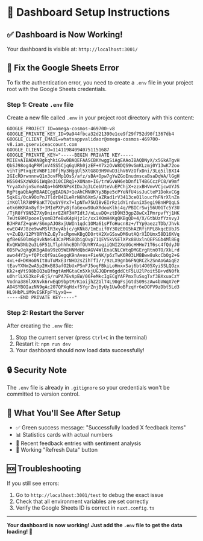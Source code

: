 # 🚀 Dashboard Setup Instructions

## ✅ Dashboard is Now Working!

Your dashboard is visible at: `http://localhost:3001/`

## 🔧 Fix the Google Sheets Error

To fix the authentication error, you need to create a `.env` file in your project root with the Google Sheets credentials.

### Step 1: Create `.env` file

Create a new file called `.env` in your project root directory with this content:

```env
GOOGLE_PROJECT_ID=omega-cosmos-469700-v8
GOOGLE_PRIVATE_KEY_ID=9a944fbca32d21390e1ce9f29f752d90f1367db4
GOOGLE_CLIENT_EMAIL=whatsappvalidaor@omega-cosmos-469700-v8.iam.gserviceaccount.com
GOOGLE_CLIENT_ID=114119840940751151687
GOOGLE_PRIVATE_KEY="-----BEGIN PRIVATE KEY-----
MIIEvAIBADANBgkqhkiG9w0BAQEFAASCBKYwggSiAgEAAoIBAQDNyX/x5GkATgvH
QbSJ98og4qPRMlnV4SS5Cjq6gURh0jzEF+X7xzOvW8DQS9vGmKLzmj0Y13wK72oo
vihTjPtxqzEVWBF1J0fjMy3HgqUl5XtG8O3H9VwD3ihV6VzOfxDni/3Lq5ilBXI4
2GIcRDrwnnnwQ1n3ovFMp1OsS/afz/sBA+Opw7gYwZGoEnudmscaBsaDqWA/lGgH
HSS04SXzWk0GiWqBe310CIRq1+XONam+IG/trWGvWH6ebDnf1T4BGCczPC8/W9mf
YryaXxhjnSuYeAQa+hGMXNPsKIDxJg3LCebUteVuEPChjX+zzxBHVmvVCjcwUYJS
RgPtgaQbAgMBAAECggEADNJ+1eAhCMNUKYy3Bpe5cPYeNfU4ssJuCteP1DokvCGg
5qkEi/0cA9OoPnJTldrB4ILeRrN6h6XmS/aZRad1rV3413ce01loucfhFNrXlnZn
iYKOllR78MPBaKT7QuSY9Yx7+lpNTw75UIBvEIrRz1dYirdvniX5egi9BnHPQqLS
otk6HKRAn8yf3+3MIePXPy8jfaGexw9UuXRdouKlhj4q/PBICrSwjS6U0GTc5Y3U
/TjR8fY9N5Z7XyDninrEZHF3HPIdtJ/nLuvDQ+ztD9N33gpZ8wCxIPmrpvfYj1HK
7eUt69M7pooeIyomB3feBxK4pHjz1c/xx1KOmH4KgQKBgQD+4/X/GtbUzfYzsvyJ
BJHPAfZ+qnH/SGnpAJO8xjUWIn1qdc1OMa61sPToHucn8z+/TYp9aezzTDb/Jhvk
ewEO4VJ8ze9wwMSlR3xyAbjc/gKNk8/1mEuif0Y3OzE0G5hAZRfjRPL8kqcEUbJS
v+ZuEQ/12PY0RYhZuEy7acRpmwKBgQDOrtH2XvGSswDM6utAQrX1DUmx58D16KVq
gfBe650lm6g9vkNeS43CaPMS8QbigOvp71QEVSkVSElXPx88UxlnQEFSGb4Ml8Eg
KvQKW3Nb2u3L6F51LTlphhhcBDhfOUYRYAuqiiQNI2XeUGcHHHn71T6sc4fQdyJU
0D5PwJqXgQKBgAOa99zO5WEHNMdQbdAGV4WlEnaCNLCWtqDMGErgRtn0TO/XkLrd
awo44Y3y+fQPtcQf9aiGegqK9nAves+FieNK/p6zTwK6R03LMBBww8ukcCbOg2+G
4vL+d+DKHo0NIt8uTuMxE3rNHD2sZihTfI/r/9zLX9gnb6FNQRCZk2SnAoGAGqEz
tEavYXNm2wA5p2HxB83afO2bUxPSnFJ5ogFBkiLoHmxxSaj6bt4O05XyiSSLQOzx
Kk2+qVtS98bOQ3uBfmgtAmMGtaCn5XkjUGJQDrm6gddCtF5LU2lPoit5B+vdN0fk
uOhrlLXG3koFvEjS/ruPA7EvApEW/06FeMkcIgECgYAFPmxTuSsgTxf3BXxuaCzY
Vodna386lXKNvk6rwEqD9bptM/K1oijhZZGlT4L90gFsjGtdS09szAw4bVWqX7eP
AO4SYBOIazNN9gAc207QPXqHdxf5YgrZnjByUy1UwOoBFzqYr6eDOFV9zDbt5Ld3
HL9HbPLiM9vESKFpFYLyxQ==
-----END PRIVATE KEY-----"
```

### Step 2: Restart the Server

After creating the `.env` file:

1. Stop the current server (press `Ctrl+C` in the terminal)
2. Restart it: `npm run dev`
3. Your dashboard should now load data successfully!

## 🔒 Security Note

The `.env` file is already in `.gitignore` so your credentials won't be committed to version control.

## 🎯 What You'll See After Setup

- ✅ Green success message: "Successfully loaded X feedback items"
- 📊 Statistics cards with actual numbers
- 📝 Recent feedback entries with sentiment analysis
- 🔄 Working "Refresh Data" button

## 🆘 Troubleshooting

If you still see errors:
1. Go to `http://localhost:3001/test` to debug the exact issue
2. Check that all environment variables are set correctly
3. Verify the Google Sheets ID is correct in `nuxt.config.ts`

---

**Your dashboard is now working! Just add the `.env` file to get the data loading! 🎉**

